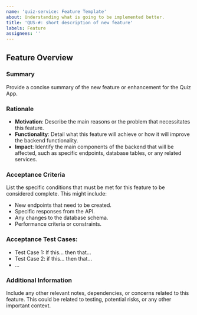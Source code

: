 ```yaml
---
name: 'quiz-service: Feature Template'
about: Understanding what is going to be implemented better.
title: 'QUS-#: short description of new feature'
labels: Feature
assignees: ''
---
```


## Feature Overview

### Summary

Provide a concise summary of the new feature or enhancement for the Quiz App.

### Rationale

- **Motivation**: Describe the main reasons or the problem that necessitates this feature.
- **Functionality**: Detail what this feature will achieve or how it will improve the backend functionality.
- **Impact**: Identify the main components of the backend that will be affected, such as specific endpoints, database tables, or any related services.

### Acceptance Criteria

List the specific conditions that must be met for this feature to be considered complete. This might include:

- New endpoints that need to be created.
- Specific responses from the API.
- Any changes to the database schema.
- Performance criteria or constraints.

### Acceptance Test Cases:

- Test Case 1: If this... then that...
- Test Case 2: if this... then that...
- ...

### Additional Information

Include any other relevant notes, dependencies, or concerns related to this feature. This could be related to testing, potential risks, or any other important context.
